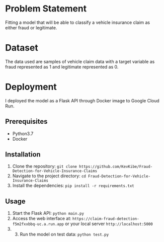 # Problem Statement
Fitting a model that will be able to classify a vehicle insurance claim as either fraud or legitimate.

# Dataset
The data used are samples of vehicle claim data with a target variable as fraud represented as 1 and legitimate represented as 0.

# Deployment
I deployed the model as a Flask API through Docker image to Google Cloud Run.

## Prerequisites
- Python3.7
- Docker
## Installation
1. Clone the repository: `git clone https://github.com/KevKibe/Fraud-Detection-for-Vehicle-Insurance-Claims`
2. Navigate to the project directory: `cd Fraud-Detection-for-Vehicle-Insurance-Claims`
3. Install the dependencies: `pip install -r requirements.txt`
## Usage
1. Start the Flask API: `python main.py`
2. Access the web interface at: `https://claim-fraud-detection-f5m2fxxbbq-uc.a.run.app` or your local server `http://localhost:5000`
3. 3. Run the model on test data: `python test.py`
   
